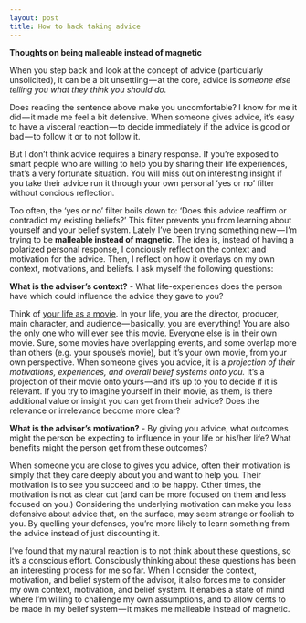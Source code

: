 ```yaml
---
layout: post
title: How to hack taking advice
---
```


**Thoughts on being malleable instead of magnetic**

When you step back and look at the concept of advice (particularly unsolicited), it can be a bit unsettling — at the core, advice is *someone else telling you what they think you should do.*

Does reading the sentence above make you uncomfortable? I know for me it did — it made me feel a bit defensive. When someone gives advice, it’s easy to have a visceral reaction — to decide immediately if the advice is good or bad — to follow it or to not follow it.

But I don’t think advice requires a binary response. If you’re exposed to smart people who are willing to help you by sharing their life experiences, that’s a very fortunate situation. You will miss out on interesting insight if you take their advice run it through your own personal ‘yes or no’ filter without concious reflection.

Too often, the ‘yes or no’ filter boils down to: ‘Does this advice reaffirm or contradict my existing beliefs?’ This filter prevents you from learning about yourself and your belief system. Lately I’ve been trying something new — I’m trying to be **malleable instead of magnetic**. The idea is, instead of having a polarized personal response, I conciously reflect on the context and motivation for the advice. Then, I reflect on how it overlays on my own context, motivations, and beliefs. I ask myself the following questions:

**What is the advisor’s context?** - What life-experiences does the person have which could influence the advice they gave to you?

Think of [your life as a movie](http://www.healyourlife.com/author-don-miguel-ruiz-and-don-jose-ruiz/2010/10/lifeshelp/success-and-abundance/dont-take-it-personally). In your life, you are the director, producer, main character, and audience — basically, you are everything! You are also the only one who will ever see this movie. Everyone else is in their own movie. Sure, some movies have overlapping events, and some overlap more than others (e.g. your spouse’s movie), but it’s your own movie, from your own perspective. When someone gives you advice, it is a *projection of their motivations, experiences, and overall belief systems onto you.* It’s a projection of their movie onto yours — and it’s up to you to decide if it is relevant. If you try to imagine yourself in their movie, as them, is there additional value or insight you can get from their advice? Does the relevance or irrelevance become more clear?

**What is the advisor’s motivation?** - By giving you advice, what outcomes might the person be expecting to influence in your life or his/her life? What benefits might the person get from these outcomes?

When someone you are close to gives you advice, often their motivation is simply that they care deeply about you and want to help you. Their motivation is to see you succeed and to be happy. Other times, the motivation is not as clear cut (and can be more focused on them and less focused on you.) Considering the underlying motivation can make you less defensive about advice that, on the surface, may seem strange or foolish to you. By quelling your defenses, you’re more likely to learn something from the advice instead of just discounting it.

I’ve found that my natural reaction is to not think about these questions, so it’s a conscious effort. Consciously thinking about these questions has been an interesting process for me so far. When I consider the context, motivation, and belief system of the advisor, it also forces me to consider my own context, motivation, and belief system. It enables a state of mind where I’m willing to challenge my own assumptions, and to allow dents to be made in my belief system — it makes me malleable instead of magnetic.
